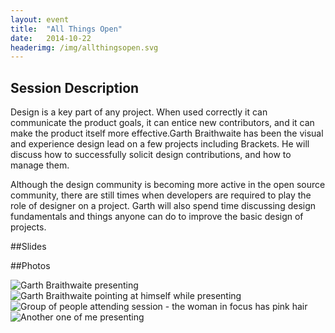 ```yaml
---
layout: event
title:  "All Things Open"
date:   2014-10-22
headerimg: /img/allthingsopen.svg
---
```

## Session Description

Design is a key part of any project. When used correctly it can communicate the product goals, it can entice new contributors, and it can make the product itself more effective.Garth Braithwaite has been the visual and experience design lead on a few projects including Brackets. He will discuss how to successfully solicit design contributions, and how to manage them.

Although the design community is becoming more active in the open source community, there are still times when developers are required to play the role of designer on a project. Garth will also spend time discussing design fundamentals and things anyone can do to improve the basic design of projects.

##Slides

<div class="videoWrapper"><script async class="speakerdeck-embed" data-id="a3acf7803c510132b7d4027c1edc7060" data-ratio="1.29456384323641" src="//speakerdeck.com/assets/embed.js"></script></div>

##Photos

<div class="image"><img src="https://farm6.staticflickr.com/5603/15722467401_294b3fe856_o_d.jpg" alt="Garth Braithwaite presenting"/><img src="https://farm4.staticflickr.com/3951/15724389145_db6f776906_o_d.jpg" alt="Garth Braithwaite pointing at himself while presenting"/><img src="https://farm8.staticflickr.com/7550/15700662846_9e52453144_o_d.jpg" alt="Group of people attending session - the woman in focus has pink hair"/><img src="https://farm8.staticflickr.com/7496/15725937802_7aa7e5586b_o_d.jpg" alt="Another one of me presenting"/></div>
